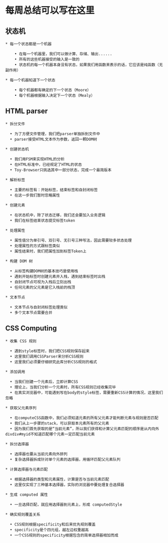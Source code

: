 # 每周总结可以写在这里
## 状态机
	* 每一个状态都是一个机器 
	
		• 在每一个机器里，我们可以做计算、存储、输出......  
		• 所有的这些机器接受的输入是一致的
		• 状态机的每一个机器本身没有状态，如果我们用函数来表示的话，它应该是纯函数（无副作用）
    
    * 每一个机器知道下一个状态
	
    	• 每个机器都有确定的下一个状态（Moore）
    	• 每个机器根据输入决定下一个状态（Mealy）
    
##  HTML parser

    * 拆分文件
    
      • 为了方便文件管理，我们把parser单独拆到文件中
      • parser接受HTML文本作为参数，返回一颗DOM树
      
    * 创建状态机
    
      • 我们用FSM来实现HTML的分析
      • 在HTML标准中，已经规定了HTML的状态
      • Toy-Browser只挑选其中一部分状态，完成一个最简版本
      
    * 解析标签
    
      • 主要的标签有：开始标签，结束标签和自封闭标签
      • 在这一步我们暂时忽略属性
      
    * 创建元素
    
      • 在状态机中，除了状态迁移，我们还会要加入业务逻辑
      • 我们在标签结束状态提交标签token
      
    * 处理属性
    
      • 属性值分为单引号、双引号、无引号三种写法，因此需要较多状态处理
      • 处理属性的方式跟标签类似
      • 属性结束时，我们把属性加到标签Token上
      
    * 构建 DOM 树
    
      • 从标签构建DOM树的基本技巧是使用栈
      • 遇到开始标签时创建元素并入栈，遇到结束标签时出栈
      • 自封闭节点可视为入栈后立刻出栈
      • 任何元素的父元素是它入栈前的栈顶
      
    * 文本节点
    
      • 文本节点与自封闭标签处理类似
      • 多个文本节点需要合并


##  CSS Computing

    * 收集 CSS 规则
    
      • 遇到style标签时，我们把CSS规则保存起来
      • 这里我们调用CSSParser来分析CSS规则
      • 这里我们必须要仔细研究此库分析CSS规则的格式

    * 添加调用
    
      • 当我们创建一个元素后，立即计算CSS
      • 理论上，当我们分析一个元素时，所有CSS规则已经收集完毕
      • 在真实浏览器中，可能遇到写在body的style标签，需要重新CSS计算的情况，这里我们忽略
      
    * 获取父元素序列
    
      • 在computeCSS函数中，我们必须知道元素的所有父元素才能判断元素与规则是否匹配
      • 我们从上一步骤的stack，可以获取本元素所有的父元素
      • 因为我们首先获取的是“当前元素”，所以我们获得和计算父元素匹配的顺序是从内向外divdiv#myid不知道匹配哪个元素一定匹配当前元素

    * 拆分选择器
    
      • 选择器也要从当前元素向外排列
      • 复杂选择器拆成针对单个元素的选择器，用循环匹配父元素队列

    * 计算选择器与元素匹配
    
      • 根据选择器的类型和元素属性，计算是否与当前元素匹配
      • 这里仅实现了三种基本选择器，实际的浏览器中要处理复合选择器

    * 生成 computed 属性
	
      • 一旦选择匹配，就应用选择器到元素上，形成 computedStyle
    
    * 确实规则覆盖关系
    
      • CSS规则根据specificity和后来优先规则覆盖
      • specificity是个四元组，越左边权重越高
      • 一个CSS规则的specificity根据包含的简单选择器相加而成
